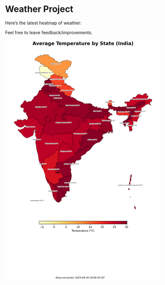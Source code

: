 # Weather Project

Here’s the latest heatmap of weather:

Feel free to leave feedback/improvements.

![India Heatmap](docs/assets/india_heatmap.png?v=DBDB7B)

